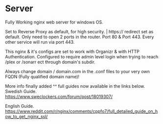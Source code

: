 # Server
Fully Working nginx web server for windows OS.

Set to Reverse Proxy as default, for high security. | https:// redirect set as default.
Only need to open 2 ports in the router.
Port 80 & Port 443.
Every other service will run via port 443.

This nginx & it's configs are set to work with Organizr & with HTTP Authentication. 
Configured to require admin level login when trying to reach /plex or /sonarr ect through domain's subdir.

Always change domain / domain.com in the .conf files to your very own FQDN (Fully qualified domain name)!

More info finally added ^^ full guides now available in the links below.
Swedish Guide.<br>
https://www.sweclockers.com/forum/post/18019307/

English Guide.<br>
https://www.reddit.com/r/nginx/comments/cppfo7/full_detailed_guide_on_how_to_get_nginx_ssl/
